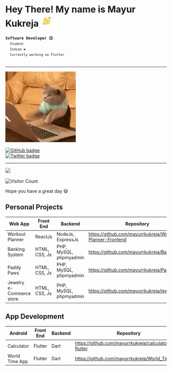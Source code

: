 <h1>Hey There! My name is Mayur Kukreja   <img src="hello.gif" width="37"></h1>
<code><strong>Software Developer 😉</strong>
  <code>Student</code>
  <code>Indian ❤️</code>
  <code>Currently working on Flutter</code>
</code>
<br>
<hr>
<p align="left"> <img src="hello-there.gif"> </p>

[![GitHub badge][]][GitHub handle]
<br>
[![Twitter badge][]][Twitter handle]

<hr>

<p align="left">
  <img width="49%" src="https://github-readme-streak-stats.herokuapp.com/?user=mayurrkukreja&theme=tokyonight" />
</p>



![Visitor Count](https://profile-counter.glitch.me/mayurrkukreja/count.svg)

Hope you have a great day 😄

[Twitter badge]: https://img.shields.io/twitter/follow/mayurkukreja26.svg?style=social&label=Follow
[Twitter handle]: https://twitter.com/intent/follow?screen_name=mayurkukreja26
[GitHub badge]: https://img.shields.io/github/followers/mayurrkukreja?style=social
[GitHub handle]: https://github.com/mayurrkukreja
[Top Langs badge]: https://github-readme-stats.vercel.app/api/top-langs/?username=mayurrkukreja&layout=compact&show_icons=true&hide_border=true&theme=dark
[Activity badge]: https://activity-graph.herokuapp.com/graph?username=mayurrkukreja&theme=react-dark
[Activity link]: https://activity-graph.herokuapp.com/

## Personal Projects

| Web App                  | Front End     | Backend                | Repository                                                | Live Demo   |
|--------------------------|---------------|------------------------|-----------------------------------------------------------|-------------|
| Workout Planner          | ReactJs       | NodeJs, ExpressJs      | https://github.com/mayurrkukreja/Workout-Planner-Frontend | In Progress |
| Banking System           | HTML, CSS, Js | PHP, MySQL, phpmyadmin | https://github.com/mayurrkukreja/Bank-PHP                 | In Progress |
| Paddy Paws               | HTML, CSS, Js | PHP, MySQL, phpmyadmin | https://github.com/mayurrkukreja/PaddyPaws                | In Progress |
| Jewelry e-Commerce store | HTML, CSS, Js | PHP, MySQL, phpmyadmin | https://github.com/mayurrkukreja/jewel-store              | In Progress |

## App Development

| Android        | Front End | Backend | Repository                                          | Live (App Listing)                                                        |
|----------------|-----------|---------|-----------------------------------------------------|---------------------------------------------------------------------------|
| Calculator     | Flutter   | Dart    | https://github.com/mayurrkukreja/calculator-flutter | https://play.google.com/store/apps/details?id=com.mayurkukreja.calculator |
| World Time App | Flutter   | Dart    | https://github.com/mayurrkukreja/World_Time_app     | Unavailable                                                               |
